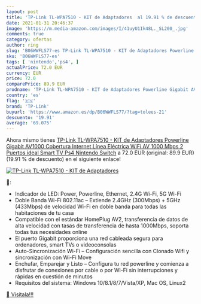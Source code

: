 ```yaml
---
layout: post
title: 'TP-Link TL-WPA7510 - KIT de Adaptadores  al 19.91 % de descuento'
date: 2021-01-31 20:46:37
image: 'https://m.media-amazon.com/images/I/41uyU1Ik48L._SL200_.jpg'
comments: true
category: ofertas
author: ring
slug: 'B06WWFLS77-es TP-Link TL-WPA7510 - KIT de Adaptadores Powerline Gigabit...'
sku: 'B06WWFLS77-es'
tags: [ 'nintendo','ps4', ]
actualPrice: 72.0 EUR
currency: EUR
price: 72.0
comparePrice: 89.9 EUR
prodname: 'TP-Link TL-WPA7510 - KIT de Adaptadores Powerline Gigabit AV1000 Cobertura Internet  Línea Eléctrica  WiFi AV 1000 Mbps 2 Puertos  ideal Smart TV  Ps4  Nintendo Switch'
country: 'es'
flag: '🇪🇸'
brand: 'TP-Link'
buyurl: 'https://www.amazon.es/dp/B06WWFLS77/?tag=tolees-21'
descuento: '19.91'
average: '69.075'
---
```


Ahora mismo tienes [TP-Link TL-WPA7510 - KIT de Adaptadores Powerline Gigabit AV1000 Cobertura Internet  Línea Eléctrica  WiFi AV 1000 Mbps 2 Puertos  ideal Smart TV  Ps4  Nintendo Switch](https://www.amazon.es/dp/B06WWFLS77/?tag=tolees-21) a 72.0 EUR (original: 89.9 EUR) (19.91 %  de descuento) en el siguiente enlace!

[![TP-Link TL-WPA7510 - KIT de Adaptadores ](https://m.media-amazon.com/images/I/41uyU1Ik48L._SL200_.jpg)](https://www.amazon.es/dp/B06WWFLS77/?tag=tolees-21)

🔎:

- Indicador de LED: Power, Powerline, Ethernet, 2.4G Wi-Fi, 5G Wi-Fi
- Doble Banda Wi-Fi 802.11ac – Extiende 2.4GHz (300Mbps) + 5GHz (433Mbps) de velocidad Wi-Fi en doble banda para todas las habitaciones de tu casa
- Compatible con el estándar HomePlug AV2, transferencia de datos de alta velocidad con tasas de transferencia de hasta 1000Mbps, soporta todas tus necesidades online
- El puerto Gigabit proporciona una red cableada segura para ordenadores, smart TVs o videoconsolas
- Auto-Sincronización Wi-Fi – Configuración sencilla con Clonado Wifi y sincronización con Wi-Fi Move
- Enchufar, Emparejar y Listo – Configura tu red powerline y comienza a disfrutar de conexiones por cable o por Wi-Fi sin interrupciones y rápidas en cuestión de minutos
- Requisitos del sistema: Windows 10/8.1/8/7/Vista/XP, Mac OS, Linux2

[🛒 Visítala!!!](https://www.amazon.es/dp/B06WWFLS77/?tag=tolees-21)
